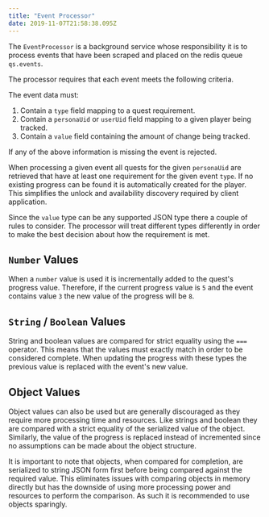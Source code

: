 ```yaml
---
title: "Event Processor"
date: 2019-11-07T21:58:38.095Z
---
```


The `EventProcessor` is a background service whose responsibility it is to process events that have been scraped and placed on the redis queue `qs.events`.

The processor requires that each event meets the following criteria.

The event data must:

1. Contain a `type` field mapping to a quest requirement.
2. Contain a `personaUid` or `userUid` field mapping to a given player being tracked.
3. Contain a `value` field containing the amount of change being tracked.

If any of the above information is missing the event is rejected.

When processing a given event all quests for the given `personaUid` are retrieved that have at least one requirement for the given event `type`. If no existing progress can be found it is automatically created for the player. This simplifies the unlock and availability discovery required by client application.

Since the `value` type can be any supported JSON type there a couple of rules to consider. The processor will treat different types differently in order to make the best decision about how the requirement is met.

## `Number` Values

When a `number` value is used it is incrementally added to the quest's progress value. Therefore, if the current progress value is `5` and the event contains value `3` the new value of the progress will be `8`.

## `String` / `Boolean` Values

String and boolean values are compared for strict equality using the `===` operator. This means that the values must exactly match in order to be considered complete. When updating the progress with these types the previous value is replaced with the event's new value.

## Object Values

Object values can also be used but are generally discouraged as they require more processing time and resources. Like strings and boolean they are compared with a strict equality of the serialized value of the object. Similarly, the value of the progress is replaced instead of incremented since no assumptions can be made about the object structure.

It is important to note that objects, when compared for completion, are serialized to string JSON form first before being compared against the required value. This eliminates issues with comparing objects in memory directly but has the downside of using more processing power and resources to perform the comparison. As such it is recommended to use objects sparingly.
